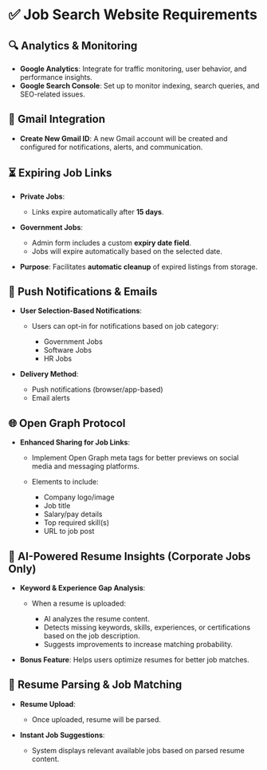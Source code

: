 # ✅ Job Search Website Requirements

## 🔍 Analytics & Monitoring

* **Google Analytics**: Integrate for traffic monitoring, user behavior, and performance insights.
* **Google Search Console**: Set up to monitor indexing, search queries, and SEO-related issues.

## 📧 Gmail Integration

* **Create New Gmail ID**: A new Gmail account will be created and configured for notifications, alerts, and communication.

## ⏳ Expiring Job Links

* **Private Jobs**:

  * Links expire automatically after **15 days**.
* **Government Jobs**:

  * Admin form includes a custom **expiry date field**.
  * Jobs will expire automatically based on the selected date.
* **Purpose**: Facilitates **automatic cleanup** of expired listings from storage.

## 🔔 Push Notifications & Emails

* **User Selection-Based Notifications**:

  * Users can opt-in for notifications based on job category:

    * Government Jobs
    * Software Jobs
    * HR Jobs
* **Delivery Method**:

  * Push notifications (browser/app-based)
  * Email alerts

## 🌐 Open Graph Protocol

* **Enhanced Sharing for Job Links**:

  * Implement Open Graph meta tags for better previews on social media and messaging platforms.
  * Elements to include:

    * Company logo/image
    * Job title
    * Salary/pay details
    * Top required skill(s)
    * URL to job post

## 🤖 AI-Powered Resume Insights (Corporate Jobs Only)

* **Keyword & Experience Gap Analysis**:

  * When a resume is uploaded:

    * AI analyzes the resume content.
    * Detects missing keywords, skills, experiences, or certifications based on the job description.
    * Suggests improvements to increase matching probability.
* **Bonus Feature**: Helps users optimize resumes for better job matches.

## 📄 Resume Parsing & Job Matching

* **Resume Upload**:

  * Once uploaded, resume will be parsed.
* **Instant Job Suggestions**:

  * System displays relevant available jobs based on parsed resume content.

